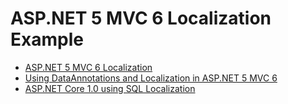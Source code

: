 # ASP.NET 5 MVC 6 Localization Example


<ul>
	<li><a href="http://damienbod.com/2015/10/21/asp-net-5-mvc-6-localization/">ASP.NET 5 MVC 6 Localization</a></li>
	<li><a href="http://damienbod.com/2015/10/24/using-dataannotations-and-localization-in-asp-net-5-mvc-6/">Using DataAnnotations and Localization in ASP.NET 5 MVC 6</a></li>
	<li><a href="http://damienbod.com/2016/01/29/asp-net-core-1-0-using-sql-localization/">ASP.NET Core 1.0 using SQL Localization</a></li>
</ul>





